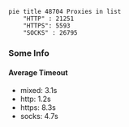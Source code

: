 
```mermaid
pie title 48704 Proxies in list
    "HTTP" : 21251
    "HTTPS": 5593
    "SOCKS" : 26795
```

### Some Info
#### Average Timeout

- mixed: 3.1s
- http: 1.2s
- https: 8.3s
- socks: 4.7s